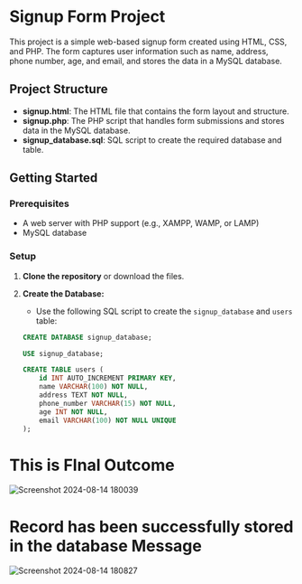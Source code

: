 # Signup Form Project

This project is a simple web-based signup form created using HTML, CSS, and PHP. The form captures user information such as name, address, phone number, age, and email, and stores the data in a MySQL database.

## Project Structure

- **signup.html**: The HTML file that contains the form layout and structure.
- **signup.php**: The PHP script that handles form submissions and stores data in the MySQL database.
- **signup_database.sql**: SQL script to create the required database and table.

## Getting Started

### Prerequisites

- A web server with PHP support (e.g., XAMPP, WAMP, or LAMP)
- MySQL database

### Setup

1. **Clone the repository** or download the files.

2. **Create the Database:**
   - Use the following SQL script to create the `signup_database` and `users` table:
   ```sql
   CREATE DATABASE signup_database;

   USE signup_database;

   CREATE TABLE users (
       id INT AUTO_INCREMENT PRIMARY KEY,
       name VARCHAR(100) NOT NULL,
       address TEXT NOT NULL,
       phone_number VARCHAR(15) NOT NULL,
       age INT NOT NULL,
       email VARCHAR(100) NOT NULL UNIQUE
   );


# This is FInal Outcome 
![Screenshot 2024-08-14 180039](https://github.com/user-attachments/assets/6b623ec8-176a-4fdb-bc65-57fadfd9d4bc)

# Record has been successfully stored in the database Message
![Screenshot 2024-08-14 180827](https://github.com/user-attachments/assets/a9159e0d-0927-4d38-bb9b-bc7e0e80a2d2)

